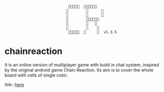
                                     
                                               
                                              
                                          
                                              
                                              
                                          v1.3.5
                                                

# chainreaction
It is an online version of multiplayer game with build in chat system, inspired by the original android game Chain Reaction. Its aim is to cover the whole board with cells of single color.

link:-<a href="https://onlinechainreaction.herokuapp.com" target="_Blank">here</a>
